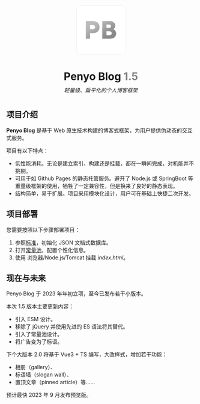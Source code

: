 <div style="text-align: center">
    <img src="./assets/favicon.png" style="border: 1px solid #eee; border-radius: 10px">
    <h1>Penyo Blog <b style="color: grey">1.5</b></h1>
    <p style="transform: translateY(-10px)"><i>轻量级、扁平化的个人博客框架</i></p>
</div>

## 项目介绍

**Penyo Blog** 是基于 Web 原生技术构建的博客式框架，为用户提供伪动态的交互式服务。

项目有以下特点：

- 低性能消耗。无论是建立索引、构建还是挂载，都在一瞬间完成，对机能并不挑剔。
- 可用于如 Github Pages 的静态托管服务。避开了 Node.js 或 SpringBoot 等重量级框架的使用，牺牲了一定兼容性，但是换来了良好的静态表现。
- 结构简单，易于扩展。项目采用模块化设计，用户可在基础上快捷二次开发。

## 项目部署

您需要按照以下步骤部署项目：

1. 参照[标准](https://penyoofficial.github.io/blog-database/sample.json)，初始化 JSON 文档式数据库。
2. 打开[常量池](./constant.js)，配置个性化信息。
3. 使用 浏览器/Node.js/Tomcat 挂载 *index.html*。

## 现在与未来

Penyo Blog 于 2023 年年初立项，至今已发布若干小版本。

本次 1.5 版本主要更新内容：

- 引入 ESM 设计。
- 移除了 jQuery 并使用先进的 ES 语法将其替代。
- 引入了常量池设计。
- 将广告变为了标语。

下个大版本 2.0 将基于 Vue3 + TS 编写，大改样式，增加若干功能：

- 相册（gallery）、
- 标语墙（slogan wall）、
- 置顶文章（pinned article）等......

预计最快 2023 年 9 月发布预览版。
